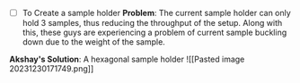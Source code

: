 - [ ] To Create a sample holder
**Problem**: The current sample holder can only hold 3 samples, thus reducing the throughput of the setup.
Along with this, these guys are experiencing a problem of current sample buckling down due to the weight of the sample.

**Akshay's Solution**: A hexagonal sample holder
![[Pasted image 20231230171749.png]]



